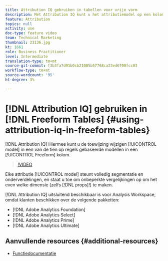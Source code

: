 ```yaml
---
title: Attribution IQ gebruiken in tabellen voor vrije vorm
description: Met Attribution IQ kunt u het attributiemodel op een kolom Freeform direct wijzigen in een van de tien op regels gebaseerde modellen.
feature: Attribution
topics: null
activity: use
doc-type: feature video
team: Technical Marketing
thumbnail: 23136.jpg
kt: 1661
role: Business Practitioner
level: Intermediate
translation-type: tm+mt
source-git-commit: f3b3fa7d91b0cb21005b57768ca23ed6700fcc03
workflow-type: tm+mt
source-wordcount: '95'
ht-degree: 3%

---
```



# [!DNL Attribution IQ] gebruiken in [!DNL Freeform Tables] {#using-attribution-iq-in-freeform-tables}

[!DNL Attribution IQ] Hiermee kunt u de toewijzing wijzigen  [!UICONTROL model] in een van de tien op regels gebaseerde modellen in een  [!UICONTROL Freeform] kolom.

>[!VIDEO](https://video.tv.adobe.com/v/23136/?quality=12)

Elke attributie [!UICONTROL model] steunt volledig segmentatie en onderverdelingen, en staat u toe om onbeperkte vergelijkingen op om het even welke dimensie (zelfs [!DNL props]!) te maken.

[!DNL Attribution IQ] uitsluitend beschikbaar is voor Analysis Workspace, omdat klanten beschikken over de volgende pakketten:

* [!DNL Adobe Analytics Foundation]
* [!DNL Adobe Analytics Select]
* [!DNL Adobe Analytics Prime]
* [!DNL Adobe Analytics Ultimate]

## Aanvullende resources {#additional-resources}

* [Functiedocumentatie](https://marketing.adobe.com/resources/help/en_US/analytics/analysis-workspace/attribution.html)